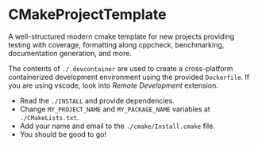 # CMakeProjectTemplate
A well-structured modern cmake template for new projects providing testing with coverage, formatting along cppcheck, benchmarking, documentation generation, and more.

The contents of `./.devcontainer` are used to create a cross-platform containerized development environment using the provided `Dockerfile`. If you are using vscode, look into *Remote Development* extension.

- Read the `./INSTALL` and provide dependencies.
- Change `MY_PROJECT_NAME` and `MY_PACKAGE_NAME` variables at `./CMakeLists.txt`.
- Add your name and email to the `./cmake/Install.cmake` file.
- You should be good to go!
